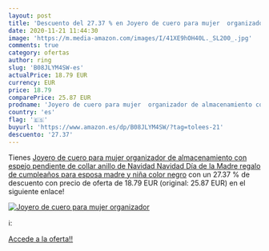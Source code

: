 ```yaml
---
layout: post
title: 'Descuento del 27.37 % en Joyero de cuero para mujer  organizador '
date: 2020-11-21 11:44:30
image: 'https://m.media-amazon.com/images/I/41XE9hOH40L._SL200_.jpg'
comments: true
category: ofertas
author: ring
slug: 'B08JLYM4SW-es'
actualPrice: 18.79 EUR
currency: EUR
price: 18.79
comparePrice: 25.87 EUR
prodname: 'Joyero de cuero para mujer  organizador de almacenamiento con espejo pendiente de collar  anillo de Navidad  Navidad  Día de la Madre  regalo de cumpleaños para esposa  madre y niña  color negro'
country: 'es'
flag: '🇪🇸'
buyurl: 'https://www.amazon.es/dp/B08JLYM4SW/?tag=tolees-21'
descuento: '27.37'
---
```


Tienes [Joyero de cuero para mujer  organizador de almacenamiento con espejo pendiente de collar  anillo de Navidad  Navidad  Día de la Madre  regalo de cumpleaños para esposa  madre y niña  color negro](https://www.amazon.es/dp/B08JLYM4SW/?tag=tolees-21) con un 27.37 % de descuento con precio de oferta de 18.79 EUR (original: 25.87 EUR) en el siguiente enlace!

[![Joyero de cuero para mujer  organizador ](https://m.media-amazon.com/images/I/41XE9hOH40L._SL200_.jpg)](https://www.amazon.es/dp/B08JLYM4SW/?tag=tolees-21)

ℹ️:


[Accede a la oferta!!](https://www.amazon.es/dp/B08JLYM4SW/?tag=tolees-21)
